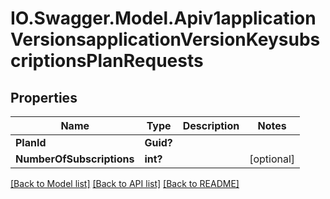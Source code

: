 # IO.Swagger.Model.Apiv1applicationVersionsapplicationVersionKeysubscriptionsPlanRequests
## Properties

Name | Type | Description | Notes
------------ | ------------- | ------------- | -------------
**PlanId** | **Guid?** |  | 
**NumberOfSubscriptions** | **int?** |  | [optional] 

[[Back to Model list]](../README.md#documentation-for-models) [[Back to API list]](../README.md#documentation-for-api-endpoints) [[Back to README]](../README.md)

